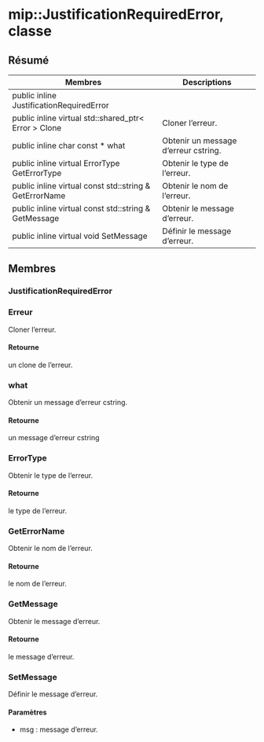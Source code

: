 # <a name="class-mipjustificationrequirederror"></a>mip::JustificationRequiredError, classe 
## <a name="summary"></a>Résumé
 Membres                        | Descriptions                                
--------------------------------|---------------------------------------------
public inline  JustificationRequiredError | 
public inline virtual std::shared_ptr< Error > Clone | Cloner l’erreur.
public inline char const  * what | Obtenir un message d’erreur cstring.
public inline virtual ErrorType GetErrorType | Obtenir le type de l’erreur.
public inline virtual const std::string & GetErrorName | Obtenir le nom de l’erreur.
public inline virtual const std::string & GetMessage | Obtenir le message d’erreur.
public inline virtual void SetMessage | Définir le message d’erreur.
## <a name="members"></a>Membres
### <a name="justificationrequirederror"></a>JustificationRequiredError
### <a name="error"></a>Erreur
Cloner l’erreur.
#### <a name="returns"></a>Retourne
un clone de l’erreur.
### <a name="what"></a>what
Obtenir un message d’erreur cstring.
#### <a name="returns"></a>Retourne
un message d’erreur cstring
### <a name="errortype"></a>ErrorType
Obtenir le type de l’erreur.
#### <a name="returns"></a>Retourne
le type de l’erreur.
### <a name="geterrorname"></a>GetErrorName
Obtenir le nom de l’erreur.
#### <a name="returns"></a>Retourne
le nom de l’erreur.
### <a name="getmessage"></a>GetMessage
Obtenir le message d’erreur.
#### <a name="returns"></a>Retourne
le message d’erreur.
### <a name="setmessage"></a>SetMessage
Définir le message d’erreur.
#### <a name="parameters"></a>Paramètres
* msg : message d’erreur.